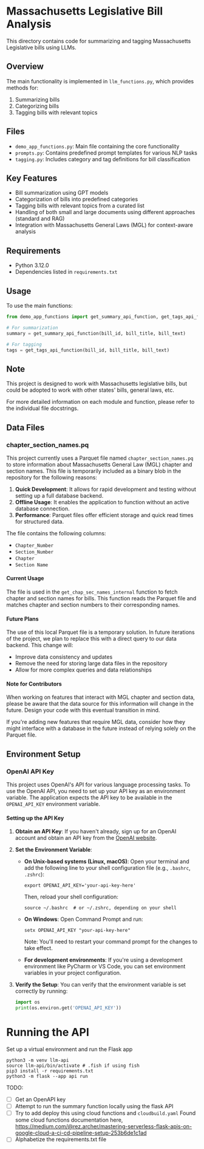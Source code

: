 # Massachusetts Legislative Bill Analysis

This directory contains code for summarizing and tagging Massachusetts Legislative bills using LLMs.

## Overview

The main functionality is implemented in `llm_functions.py`, which provides methods for:

1. Summarizing bills
2. Categorizing bills
3. Tagging bills with relevant topics

## Files

- `demo_app_functions.py`: Main file containing the core functionality
- `prompts.py`: Contains predefined prompt templates for various NLP tasks
- `tagging.py`: Includes category and tag definitions for bill classification

## Key Features

- Bill summarization using GPT models
- Categorization of bills into predefined categories
- Tagging bills with relevant topics from a curated list
- Handling of both small and large documents using different approaches (standard and RAG)
- Integration with Massachusetts General Laws (MGL) for context-aware analysis

## Requirements

- Python 3.12.0
- Dependencies listed in `requirements.txt`

## Usage

To use the main functions:

```python
from demo_app_functions import get_summary_api_function, get_tags_api_function

# For summarization
summary = get_summary_api_function(bill_id, bill_title, bill_text)

# For tagging
tags = get_tags_api_function(bill_id, bill_title, bill_text)
```

## Note

This project is designed to work with Massachusetts legislative bills, but could be adopted to work with other states' bills, general laws, etc.


For more detailed information on each module and function, please refer to the individual file docstrings.

## Data Files

### chapter_section_names.pq

This project currently uses a Parquet file named `chapter_section_names.pq` to store information about Massachusetts General Law (MGL) chapter and section names. This file is temporarily included as a binary blob in the repository for the following reasons:

1. **Quick Development**: It allows for rapid development and testing without setting up a full database backend.
2. **Offline Usage**: It enables the application to function without an active database connection.
3. **Performance**: Parquet files offer efficient storage and quick read times for structured data.

The file contains the following columns:
- `Chapter_Number`
- `Section_Number`
- `Chapter`
- `Section Name`

#### Current Usage

The file is used in the `get_chap_sec_names_internal` function to fetch chapter and section names for bills. This function reads the Parquet file and matches chapter and section numbers to their corresponding names.

#### Future Plans

The use of this local Parquet file is a temporary solution. In future iterations of the project, we plan to replace this with a direct query to our data backend. This change will:

- Improve data consistency and updates
- Remove the need for storing large data files in the repository
- Allow for more complex queries and data relationships

#### Note for Contributors

When working on features that interact with MGL chapter and section data, please be aware that the data source for this information will change in the future. Design your code with this eventual transition in mind.

If you're adding new features that require MGL data, consider how they might interface with a database in the future instead of relying solely on the Parquet file.


## Environment Setup

### OpenAI API Key

This project uses OpenAI's API for various language processing tasks. To use the OpenAI API, you need to set up your API key as an environment variable. The application expects the API key to be available in the `OPENAI_API_KEY` environment variable.

#### Setting up the API Key

1. **Obtain an API Key**: If you haven't already, sign up for an OpenAI account and obtain an API key from the [OpenAI website](https://openai.com/).

2. **Set the Environment Variable**:

   - **On Unix-based systems (Linux, macOS)**:
     Open your terminal and add the following line to your shell configuration file (e.g., `.bashrc`, `.zshrc`):
     ```
     export OPENAI_API_KEY='your-api-key-here'
     ```
     Then, reload your shell configuration:
     ```
     source ~/.bashrc  # or ~/.zshrc, depending on your shell
     ```

   - **On Windows**:
     Open Command Prompt and run:
     ```
     setx OPENAI_API_KEY "your-api-key-here"
     ```
     Note: You'll need to restart your command prompt for the changes to take effect.

   - **For development environments**:
     If you're using a development environment like PyCharm or VS Code, you can set environment variables in your project configuration.

3. **Verify the Setup**:
   You can verify that the environment variable is set correctly by running:
   ```python
   import os
   print(os.environ.get('OPENAI_API_KEY'))

# Running the API

Set up a virtual environment and run the Flask app

```
python3 -m venv llm-api
source llm-api/bin/activate # .fish if using fish
pip3 install -r requirements.txt
python3 -m flask --app api run
```

TODO:

- [ ] Get an OpenAPI key
- [ ] Attempt to run the summary function locally using the flask API
- [ ] Try to add deploy this using cloud functions and `cloudbuild.yaml`
      Found some cloud functions documentation here,
      https://medium.com/@rez.archer/mastering-serverless-flask-apis-on-google-cloud-a-ci-cd-pipeline-setup-253b6de1c1ad
- [ ] Alphabetize the requirements.txt file
